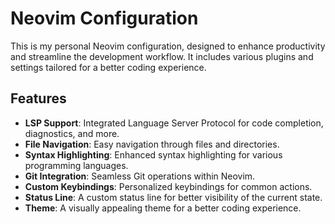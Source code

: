 # Neovim Configuration
This is my personal Neovim configuration, designed to enhance productivity and streamline the development workflow. It includes various plugins and settings tailored for a better coding experience.

## Features
- **LSP Support**: Integrated Language Server Protocol for code completion, diagnostics, and more.
- **File Navigation**: Easy navigation through files and directories.
- **Syntax Highlighting**: Enhanced syntax highlighting for various programming languages.
- **Git Integration**: Seamless Git operations within Neovim.
- **Custom Keybindings**: Personalized keybindings for common actions.
- **Status Line**: A custom status line for better visibility of the current state.
- **Theme**: A visually appealing theme for a better coding experience.
